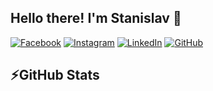 ## Hello there! I'm Stanislav 👋

[![Facebook](https://img.shields.io/badge/-Facebook-00B2FF?style=flat-square&logo=Facebook&logoColor=white)](https://www.facebook.com/profile.php?id=100000714808058/)
[![Instagram](https://img.shields.io/badge/-Instagram-e4405f?style=flat-square&logo=Instagram&logoColor=white)](https://www.instagram.com/s.stoyanov369/) 
[![LinkedIn](https://img.shields.io/badge/-LinkedIn-0e76a8?style=flat-square&logo=Linkedin&logoColor=white)](https://www.linkedin.com/in/stanislavstoyanov99/) 
[![GitHub](https://img.shields.io/badge/-Github-000000?style=flat-square&logo=Github&logoColor=white)](https://github.com/stanislavstoyanov99)

## ⚡GitHub Stats
